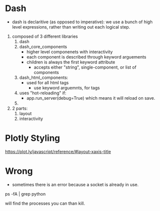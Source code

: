 

# Dash 
- dash is declaritive (as opposed to imperative): we use a bunch of high 
    level expressions, rather than writing out each logical step.
1. composed of 3 different libraries
    1. dash
    2. dash_core_components 
        - higher level componenets with interactivity
        - each component is described through keyword arguements
        - children is always the first keyword attribute
            - accepts either "string", single-component, or list of components
    3. dash_html_components: 
        - used for all html tags
            - use keyword arguemnts, for tags
    4. uses "hot-reloading" if:
        - app.run_server(debug=True)
        which means it will reload on save.
    5.  
2. 2 parts:
    1. layout
    2. interactivity

# Plotly Styling
https://plot.ly/javascript/reference/#layout-xaxis-title

# Wrong
* sometimes there is an error because a socket
  is already in use.
  
 ps -fA | grep python
 
 will find the processes you can than kill.
  


